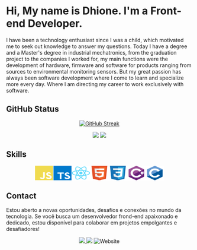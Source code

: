 # Hi, My name is Dhione. I'm a Front-end Developer.

I have been a technology enthusiast since I was a child, which motivated me to seek out knowledge to answer my questions. Today I have a degree and a Master's degree in industrial mechatronics, from the graduation project to the companies I worked for, my main functions were the development of hardware, firmware and software for products ranging from sources to environmental monitoring sensors.
But my great passion has always been software development where I come to learn and specialize more every day. Where I am directing my career to work exclusively with software.

## GitHub Status

<div align = "center" display = "flex">

<a href="https://git.io/streak-stats"><img height="180em" src="https://streak-stats.demolab.com?user=DhioneCastilhoBarbosa&theme=dracula" alt="GitHub Streak" /></a>

</div>

<div align="center"  display= "flex" style = "gap: 8px" >
  
  <img height="180em" src="https://github-readme-stats.vercel.app/api?username=DhioneCastilhoBarbosa&show_icons=true&theme=dracula&include_all_commits=true"/>
  <img height="180em" src="https://github-readme-stats.vercel.app/api/top-langs/?username=DhioneCastilhoBarbosa&layout=compact&langs_count=7&theme=dracula"/>
  

</div>

## Skills

<div align="center" style = " justify-content: center; display: flex  "><br>

  <img align="center" alt="Js" height="40" width="50" src="https://raw.githubusercontent.com/devicons/devicon/master/icons/javascript/javascript-plain.svg">
  <img align="center" alt="Ts" height="40" width="50" src="https://raw.githubusercontent.com/devicons/devicon/master/icons/typescript/typescript-plain.svg">
  <img align="center" alt="React" height="40" width="50" src="https://raw.githubusercontent.com/devicons/devicon/master/icons/react/react-original.svg">
  <img align="center" alt="HTML" height="40" width="50" src="https://raw.githubusercontent.com/devicons/devicon/master/icons/html5/html5-original.svg">
  <img align="center" alt="CSS" height="40" width="50" src="https://raw.githubusercontent.com/devicons/devicon/master/icons/css3/css3-original.svg">
  <img align="center" alt="Csharp" height="40" width="50" src="https://raw.githubusercontent.com/devicons/devicon/master/icons/csharp/csharp-original.svg">
  <img align="center" alt="Csharp" height="40" width="50" src= "https://github.com/devicons/devicon/blob/master/icons/c/c-original.svg">

</div>
  
 ## Contact

Estou aberto a novas oportunidades, desafios e conexões no mundo da tecnologia. Se você busca um desenvolvedor frond-end apaixonado e dedicado, estou disponível para colaborar em projetos empolgantes e desafiadores!

<div align="center" display= "flex"> 
  
  <a href = "mailto:dhione.cb@gmail.com"><img height="30" width ="" src="https://img.shields.io/badge/-Gmail-%23333?style=for-the-badge&logo=gmail&logoColor=white" target="_blank">
  </a>
  <a href="https://www.linkedin.com/in/dhione-castilho-barbosa-45462961/" target="_blank"><img 
  height="30"
  src="https://img.shields.io/badge/-LinkedIn-%230077B5?style=for-the-badge&logo=linkedin&logoColor=white" target="_blank"></a>
  <a><img alt="Website" height="30" src="https://img.shields.io/website?up_message=click&up_color=blue&url=https%3A%2F%2Fwww.dhionecastilho.com.br%2F&style=flat-square&label=MySite"></a>

</div>
